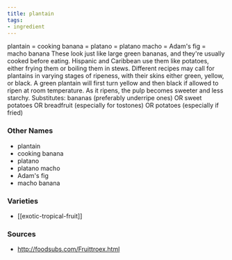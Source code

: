 ```yaml
---
title: plantain
tags:
- ingredient
---
```

plantain = cooking banana = platano = platano macho = Adam's fig = macho banana These look just like large green bananas, and they're usually cooked before eating. Hispanic and Caribbean use them like potatoes, either frying them or boiling them in stews. Different recipes may call for plantains in varying stages of ripeness, with their skins either green, yellow, or black. A green plantain will first turn yellow and then black if allowed to ripen at room temperature. As it ripens, the pulp becomes sweeter and less starchy. Substitutes: bananas (preferably underripe ones) OR sweet potatoes OR breadfruit (especially for tostones) OR potatoes (especially if fried)

### Other Names

* plantain
* cooking banana
* platano
* platano macho
* Adam's fig
* macho banana

### Varieties

* [[exotic-tropical-fruit]]

### Sources
* http://foodsubs.com/Fruittroex.html
